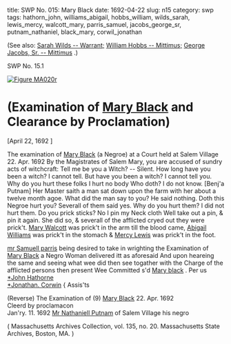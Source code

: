 title: SWP No. 015: Mary Black
date: 1692-04-22
slug: n15
category: swp
tags: hathorn_john, williams_abigail, hobbs_william, wilds_sarah, lewis_mercy, walcott_mary, parris_samuel, jacobs_george_sr, putnam_nathaniel, black_mary, corwil_jonathan




(See also: [Sarah Wilds -- Warrant;](/n3.html#n3.104) [William Hobbs -- Mittimus;](/n2.html#n2.94) [George Jacobs, Sr. -- Mittimus](/n2.html#n2.139) .)

<div markdown class="doc" id="n15.1">

<div class="doc_id">SWP No. 15.1</div>


<span markdown class="figure">[![Figure MA020r](archives/MA135/small/MA020r.jpg)](archives/MA135/large/MA020r.jpg)</span>

# (Examination of [Mary Black](/tag/black_mary.html) and Clearance by Proclamation)

[April 22, 1692 ]

The examination of [Mary Black](/tag/black_mary.html) (a Negroe) at a Court held at Salem Village 22. Apr. 1692  By the Magistrates of Salem
Mary, you are accused of sundry acts of witchcraft: Tell me be  you a Witch?
-- Silent. 
How long have you been a witch? 
I cannot tell. 
But have you been a witch? 
I cannot tell you. 
Why do you hurt these folks 
I hurt no body 
Who doth? 
I do not know. 
[Benj'a Putnam] Her Master saith a man sat down upon the farm with her about a  twelve month agoe.
What did the man say to you? 
He said nothing. 
Doth this Negroe hurt you? 
Severall of them said yes. 
Why do you hurt them? 
I did not hurt them. 
Do you prick sticks? 
No I pin my Neck cloth 
Well take out a pin, & pin it again. 
She did so, & severall of the afflicted cryed out they were prick't.  [Mary Walcott](/tag/walcott_mary.html) was prick't in the arm till the blood came, [Abigail Williams](/tag/williams_abigail.html) was prick't in the stomach & [Mercy Lewis](/tag/lewis_mercy.html) was prick't in  the foot.

[mr Samuell parris](/tag/parris_samuel.html) being desired to take in wrighting the Examination  of [Mary Black](/tag/black_mary.html) a Negro Woman delivered itt as aforesaid 
And upon heareing the same and seeing what wee did then see togather with the  Charge of the afflicted persons then present Wee Committed s'd  [Mary black](/tag/black_mary.html) .
Per us [*John Hathorne](/tag/hathorn_john.html)  
[*Jonathan. Corwin](/tag/corwil_jonathan.html) {  Assis'ts 

(Reverse)  The Examination of  (9) [Mary Black](/tag/black_mary.html)  22. Apr. 1692  
Cleerd by proclamacon  
Jan'ry. 11. 1692 
[Mr Nathaniell Putnam](/tag/putnam_nathaniel.html)  of Salem Village 
his negro 

( Massachusetts Archives Collection, vol. 135, no. 20. Massachusetts State Archives, Boston, MA. )

</div>

